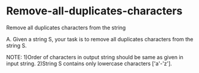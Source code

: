# Remove-all-duplicates-characters
Remove all duplicates characters from the string

A. Given a string S, your task is to remove all duplicates characters from the string S.

NOTE:
1)Order of characters in output string should be same as given in input string.
2)String S contains only lowercase characters ['a'-'z'].

